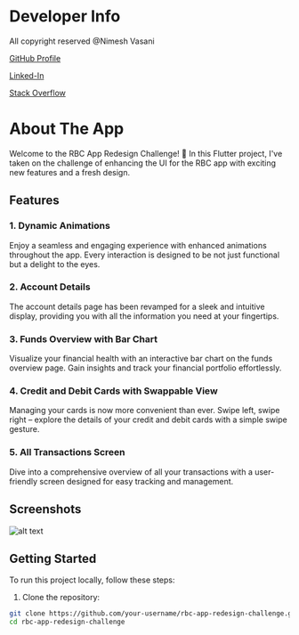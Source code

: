 # Developer Info

All copyright reserved @Nimesh Vasani 

[GitHub Profile](https://github.com/NimeshVasani)

[Linked-In](https://www.linkedin.com/in/nimesh-vasani-99b642154/)

[Stack Overflow](https://stackoverflow.com/users/16579306/nimesh-vasani)

# About The App

Welcome to the RBC App Redesign Challenge! 🚀 In this Flutter project, I've taken on the challenge of enhancing the UI for the RBC app with exciting new features and a fresh design.

## Features

### 1. Dynamic Animations
Enjoy a seamless and engaging experience with enhanced animations throughout the app. Every interaction is designed to be not just functional but a delight to the eyes.

### 2. Account Details
The account details page has been revamped for a sleek and intuitive display, providing you with all the information you need at your fingertips.

### 3. Funds Overview with Bar Chart
Visualize your financial health with an interactive bar chart on the funds overview page. Gain insights and track your financial portfolio effortlessly.

### 4. Credit and Debit Cards with Swappable View
Managing your cards is now more convenient than ever. Swipe left, swipe right – explore the details of your credit and debit cards with a simple swipe gesture.

### 5. All Transactions Screen
Dive into a comprehensive overview of all your transactions with a user-friendly screen designed for easy tracking and management.

## Screenshots

![alt text](https://github.com/NimeshVasani/rbc_redesigning/tree/62705d89b23df15b6088e0620623b71754526cf7/screenshots/final_rbc.png)


## Getting Started

To run this project locally, follow these steps:

1. Clone the repository:

```bash
git clone https://github.com/your-username/rbc-app-redesign-challenge.git
cd rbc-app-redesign-challenge

